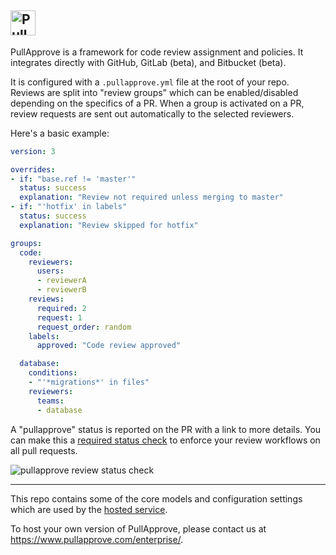 <a href="https://www.pullapprove.com/"><img src="https://www.pullapprove.com/assets/img/logos/pull-approve-logo-gray-dk.png" alt="PullApprove" height="40px" /></a>
---

PullApprove is a framework for code review assignment and policies.
It integrates directly with GitHub, GitLab (beta), and Bitbucket (beta).

It is configured with a `.pullapprove.yml` file at the root of your repo.
Reviews are split into "review groups" which can be enabled/disabled depending on the specifics of a PR.
When a group is activated on a PR, review requests are sent out automatically to the selected reviewers.

Here's a basic example:

```yaml
version: 3

overrides:
- if: "base.ref != 'master'"
  status: success
  explanation: "Review not required unless merging to master"
- if: "'hotfix' in labels"
  status: success
  explanation: "Review skipped for hotfix"

groups:
  code:
    reviewers:
      users:
      - reviewerA
      - reviewerB
    reviews:
      required: 2
      request: 1
      request_order: random
    labels:
      approved: "Code review approved"

  database:
    conditions:
    - "'*migrations*' in files"
    reviewers:
      teams:
      - database
```

A "pullapprove" status is reported on the PR with a link to more details.
You can make this a [required status check](https://docs.github.com/en/repositories/configuring-branches-and-merges-in-your-repository/defining-the-mergeability-of-pull-requests/managing-a-branch-protection-rule#creating-a-branch-protection-rule) to enforce your review workflows on all pull requests.

![pullapprove review status check](https://user-images.githubusercontent.com/649496/141190794-c62da3f0-92fb-4125-ae7e-410b1ec8dc89.png)

---

This repo contains some of the core models and configuration settings which are used by the [hosted service](https://www.pullapprove.com/).

To host your own version of PullApprove, please contact us at https://www.pullapprove.com/enterprise/.

